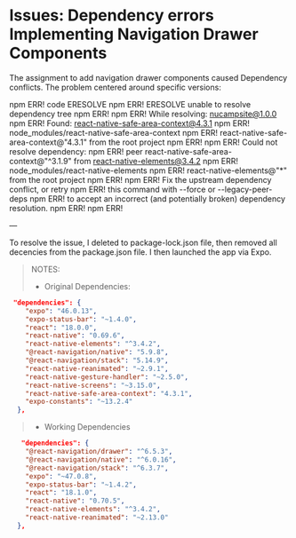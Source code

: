 # Issues: Dependency errors Implementing Navigation Drawer Components

The assignment to add navigation drawer components caused Dependency conflicts.
The problem centered around specific versions:


npm ERR! code ERESOLVE
npm ERR! ERESOLVE unable to resolve dependency tree
npm ERR!
npm ERR! While resolving: nucampsite@1.0.0
npm ERR! Found: react-native-safe-area-context@4.3.1
npm ERR! node_modules/react-native-safe-area-context
npm ERR!   react-native-safe-area-context@"4.3.1" from the root project
npm ERR!
npm ERR! Could not resolve dependency:
npm ERR! peer react-native-safe-area-context@"^3.1.9" from react-native-elements@3.4.2
npm ERR! node_modules/react-native-elements
npm ERR!   react-native-elements@"*" from the root project
npm ERR!
npm ERR! Fix the upstream dependency conflict, or retry
npm ERR! this command with --force or --legacy-peer-deps
npm ERR! to accept an incorrect (and potentially broken) dependency resolution.
npm ERR!
npm ERR!

—

To resolve the issue, I deleted to package-lock.json file, then removed all decencies from the package.json file.  I then launched the app via Expo.


> NOTES:
> - Original Dependencies:

```packages.json
 "dependencies": {
    "expo": "46.0.13",
    "expo-status-bar": "~1.4.0",
    "react": "18.0.0",
    "react-native": "0.69.6",
    "react-native-elements": "^3.4.2",
    "@react-navigation/native": "5.9.8",
    "@react-navigation/stack": "5.14.9",
    "react-native-reanimated": "~2.9.1",
    "react-native-gesture-handler": "~2.5.0",
    "react-native-screens": "~3.15.0",
    "react-native-safe-area-context": "4.3.1",
    "expo-constants": "~13.2.4"
  },
```

> - Working Dependencies

```packages.json
   "dependencies": {
    "@react-navigation/drawer": "^6.5.3",
    "@react-navigation/native": "^6.0.16",
    "@react-navigation/stack": "^6.3.7",
    "expo": "~47.0.8",
    "expo-status-bar": "~1.4.2",
    "react": "18.1.0",
    "react-native": "0.70.5",
    "react-native-elements": "^3.4.2",
    "react-native-reanimated": "~2.13.0"
  },
```
